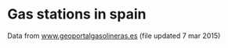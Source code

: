 Gas stations in spain
===============================

Data from www.geoportalgasolineras.es (file updated 7 mar 2015)



